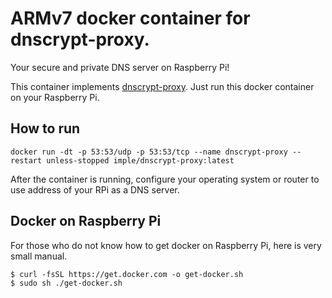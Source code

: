 # ARMv7 docker container for dnscrypt-proxy.

Your secure and private DNS server on Raspberry Pi!

This container implements [dnscrypt-proxy](https://github.com/jedisct1/dnscrypt-proxy).
Just run this docker container on your Raspberry Pi.

## How to run

```
docker run -dt -p 53:53/udp -p 53:53/tcp --name dnscrypt-proxy --restart unless-stopped imple/dnscrypt-proxy:latest
```

After the container is running, configure your operating system or router to use address of your RPi as a DNS server.

## Docker on Raspberry Pi

For those who do not know how to get docker on Raspberry Pi, here is very small manual.

```
$ curl -fsSL https://get.docker.com -o get-docker.sh
$ sudo sh ./get-docker.sh
```
